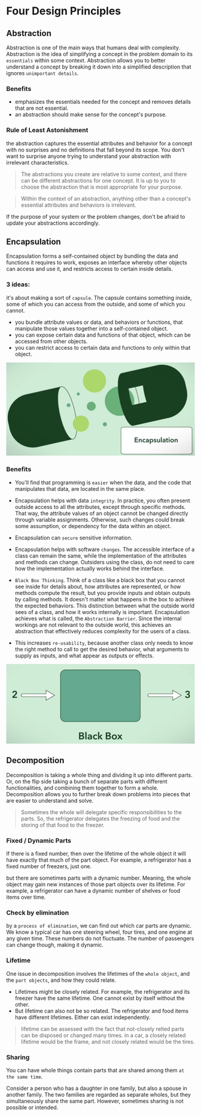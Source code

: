 # Four Design Principles

## Abstraction
Abstraction is one of the main ways that humans deal with complexity. Abstraction is the idea of simplifying a concept in the problem domain to its `essentials` within some context. Abstraction allows you to better understand a concept by breaking it down into a simplified description that ignores `unimportant details`. 

### Benefits
- emphasizes the essentials needed for the concept and removes details that are not essential. 
- an abstraction should make sense for the concept's purpose.

### Rule of Least Astonishment
the abstraction captures the essential attributes and behavior for a concept with no surprises and no definitions that fall beyond its scope. You don't want to surprise anyone trying to understand your abstraction with irrelevant characteristics.

>The abstractions you create are relative to some context, and there can be different abstractions for one concept. It is up to you to choose the abstraction that is most appropriate for your purpose.

>Within the context of an abstraction, anything other than a concept's essential attributes and behaviors is irrelevant.

If the purpose of your system or the problem changes, don't be afraid to update your abstractions accordingly.

## Encapsulation
Encapsulation forms a self-contained object by bundling the data and functions it requires to work, exposes an interface whereby other objects can access and use it, and restricts access to certain inside details.

### 3 ideas:
it's about making a sort of `capsule`. The capsule contains something inside, some of which you can access from the outside, and some of which you cannot. 
- you bundle attribute values or data, and behaviors or functions, that manipulate those values together into a self-contained object. 
- you can expose certain data and functions of that object, which can be accessed from other objects. 
- you can restrict access to certain data and functions to only within that object. 

![](/img/encapsulation.png)

### Benefits

- You'll find that programming is `easier` when the data, and the code that manipulates that data, are located in the same place.

- Encapsulation helps with data `integrity`. In practice, you often present outside access to all the attributes, except through specific methods. That way, the attribute values of an object cannot be changed directly through variable assignments. Otherwise, such changes could break some assumption, or dependency for the data within an object.

- Encapsulation can `secure` sensitive information.

- Encapsulation helps with software `changes`. The accessible interface of a class can remain the same, while the implementation of the attributes and methods can change. Outsiders using the class, do not need to care how the implementation actually works behind the interface.

- `Black Box Thinking`. Think of a class like a black box that you cannot see inside for details about, how attributes are represented, or how methods compute the result, but you provide inputs and obtain outputs by calling methods. It doesn't matter what happens in the box to achieve the expected behaviors. This distinction between what the outside world sees of a class, and how it works internally is important. Encapsulation achieves what is called, the `Abstraction Barrier`. Since the internal workings are not relevant to the outside world, this achieves an abstraction that effectively reduces complexity for the users of a class.

- This increases `re-usability`, because another class only needs to know the right method to call to get the desired behavior, what arguments to supply as inputs, and what appear as outputs or effects. 

![](/img/blackbox.png)

## Decomposition
Decomposition is taking a whole thing and dividing it up into different parts. Or, on the flip side taking a bunch of separate parts with different functionalities, and combining them together to form a whole. Decomposition allows you to further break down problems into pieces that are easier to understand and solve.

>Sometimes the whole will delegate specific responsibilities to the parts. So, the refrigerator delegates the freezing of food and the storing of that food to the freezer. 

### Fixed / Dynamic Parts

If there is a fixed number, then over the lifetime of the whole object it will have exactly that much of the part object. For example, a refrigerator has a fixed number of freezers, just one. 

but there are sometimes parts with a dynamic number. Meaning, the whole object may gain new instances of those part objects over its lifetime. For example, a refrigerator can have a dynamic number of shelves or food items over time.

### Check by elimination
by a `process of elimination`, we can find out which car parts are dynamic. We know a typical car has one steering wheel, four tires, and one engine at any given time. These numbers do not fluctuate. The number of passengers can change though, making it dynamic. 

### Lifetime
One issue in decomposition involves the lifetimes of the `whole object`, and the `part objects`, and how they could relate. 

- Lifetimes might be closely related. For example, the refrigerator and its freezer have the same lifetime. One cannot exist by itself without the other. 
- But lifetime can also not be so related. The refrigerator and food items have different lifetimes. Either can exist independently.

>lifetime can be assessed with the fact that not-closely relted parts can be disposed or changed many times. in a car, a closely related lifetime would be the frame, and not closely related would be the tires.

### Sharing
You can have whole things contain parts that are shared among them `at the same time`. 

Consider a person who has a daughter in one family, but also a spouse in another family. The two families are regarded as separate wholes, but they simultaneously share the same part. However, sometimes sharing is not possible or intended. 
